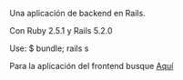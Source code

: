 Una aplicación de backend en Rails.

Con Ruby 2.5.1 y Rails 5.2.0

Use: $ bundle; rails s

Para la aplicación del frontend busque <a href="https://github.com/gcolombani/grill-app-front">Aquí
